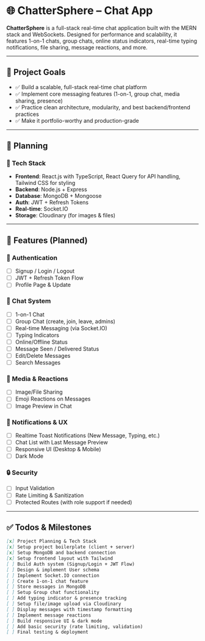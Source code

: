 # 🌐 ChatterSphere – Chat App

**ChatterSphere** is a full-stack real-time chat application built with the MERN stack and WebSockets. Designed for performance and scalability, it features 1-on-1 chats, group chats, online status indicators, real-time typing notifications, file sharing, message reactions, and more.

---

## 📌 Project Goals

- ✅ Build a scalable, full-stack real-time chat platform
- ✅ Implement core messaging features (1-on-1, group chat, media sharing, presence)
- ✅ Practice clean architecture, modularity, and best backend/frontend practices
- ✅ Make it portfolio-worthy and production-grade

---

## 🧠 Planning

### 🔧 Tech Stack

- **Frontend**: React.js with TypeScript, React Query for API handling, Tailwind CSS for styling
- **Backend**: Node.js + Express
- **Database**: MongoDB + Mongoose
- **Auth**: JWT + Refresh Tokens
- **Real-time**: Socket.IO
- **Storage**: Cloudinary (for images & files)

---

## 🚀 Features (Planned)

### 👤 Authentication

- [ ] Signup / Login / Logout
- [ ] JWT + Refresh Token Flow
- [ ] Profile Page & Update

### 💬 Chat System

- [ ] 1-on-1 Chat
- [ ] Group Chat (create, join, leave, admins)
- [ ] Real-time Messaging (via Socket.IO)
- [ ] Typing Indicators
- [ ] Online/Offline Status
- [ ] Message Seen / Delivered Status
- [ ] Edit/Delete Messages
- [ ] Search Messages

### 📎 Media & Reactions

- [ ] Image/File Sharing
- [ ] Emoji Reactions on Messages
- [ ] Image Preview in Chat

### 🔔 Notifications & UX

- [ ] Realtime Toast Notifications (New Message, Typing, etc.)
- [ ] Chat List with Last Message Preview
- [ ] Responsive UI (Desktop & Mobile)
- [ ] Dark Mode

### 🔒 Security

- [ ] Input Validation
- [ ] Rate Limiting & Sanitization
- [ ] Protected Routes (with role support if needed)

---

## ✅ Todos & Milestones

```markdown
[x] Project Planning & Tech Stack  
[x] Setup project boilerplate (client + server)  
[x] Setup MongoDB and backend connection  
[x] Setup frontend layout with Tailwind  
[ ] Build Auth system (Signup/Login + JWT Flow)  
[ ] Design & implement User schema  
[ ] Implement Socket.IO connection  
[ ] Create 1-on-1 chat feature  
[ ] Store messages in MongoDB  
[ ] Setup Group chat functionality  
[ ] Add typing indicator & presence tracking  
[ ] Setup file/image upload via Cloudinary  
[ ] Display messages with timestamp formatting  
[ ] Implement message reactions  
[ ] Build responsive UI & dark mode  
[ ] Add basic security (rate limiting, validation)  
[ ] Final testing & deployment
```

